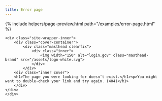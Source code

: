 ```yaml
---
title: Error page
---
```



{% include helpers/page-preview.html
  path="/examples/error-page.html"
%}

```
<div class="site-wrapper-inner">
    <div class="cover-container">
        <div class="masthead clearfix">
            <div class="inner">
                <img width="150" alt="login.gov" class="masthead-brand" src="/assets/logo-white.svg">
            </div>
        </div>
    <div class="inner cover">
    <h1>The page you were looking for doesn’t exist.</h1><p>You might want to double-check your link and try again. (404)</h1>
    </div>
</div>
</div>
```